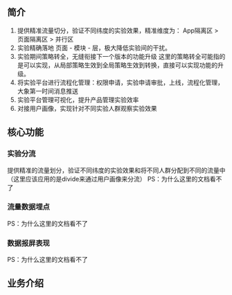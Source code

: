 ## 简介
1. 提供精准流量切分，验证不同纬度的实验效果，精准维度为：
   App隔离区 > 页面隔离区 > 并行区
2. 实验精确落地  页面 - 模块 - 层，极大降低实验间的干扰。
3. 实验期间策略转全，无缝衔接下一个版本的功能升级
   这里的策略转全可能指的是可以实现，从局部策略生效到全局策略生效到转换，直接可以实现功能的升级。
4. 将实验平台进行流程化管理：权限申请，实验申请审批，上线，流程化管理，大象第一时间消息推送
5. 实验平台管理可视化，提升产品管理实验效率
6. 对接用户画像，实现针对不同实验人群观察实验效果
## 核心功能
### 实验分流
提供精准的流量划分，验证不同纬度的实验效果和将不同人群分配到不同的流量中（这里应该应用的是divide来通过用户画像来分流）
PS：为什么这里的文档看不了

### 流量数据埋点
PS：为什么这里的文档看不了
### 数据报屏表现
PS：为什么这里的文档看不了
## 业务介绍
